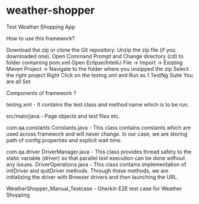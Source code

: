# weather-shopper
Test Weather Shopping App

How to use this framework?

Download the zip or clone the Git repository. Unzip the zip file (if you downloaded one). Open Command Prompt and Change directory (cd) to folder containing pom.xml Open Eclipse/IntelliJ File -> Import -> Existing Maven Project -> Navigate to the folder where you unzipped the zip Select the right project Right Click on the testng.xml and Run as 1 TestNg Suite You are all Set

Components of framework ?

testng.xml - It contains the test class and method name which is to be run.

src/main/java - Page objects and test files etc.

com.qa.constants Constants.java - This class contains constants which are used across framework and will never change. In our case, we are storing path of config.properties and explicit wait time.

com.qa.driver DriverManager.java - This class provides thread safety to the static variable (driver) so that parallel test execution can be done without any issues. DriverOperations.java - This class contains implementation of initDriver and quitDriver methods. Through these methods, we are initializing the driver with Browser drivers and then launching the URL.

WeatherShopper_Manual_Testcase - Gherkin E2E test case for Weather Shopping

